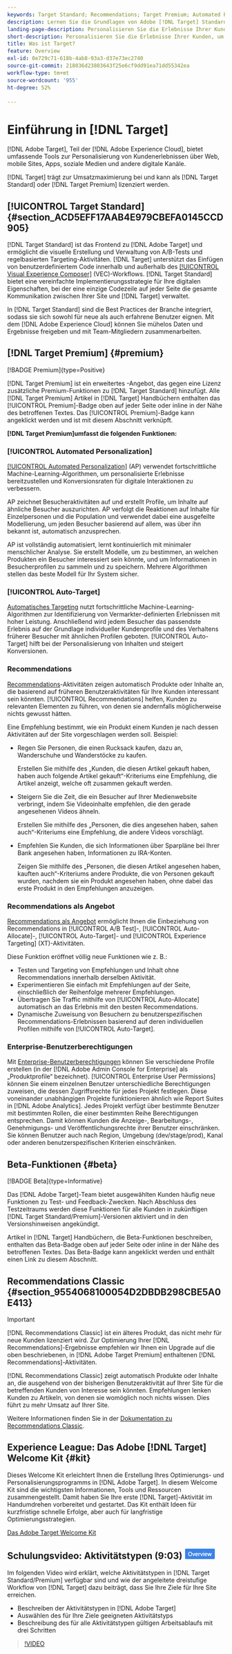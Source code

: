 ```yaml
---
keywords: Target Standard; Recommendations; Target Premium; Automated Personalization; automatisches Targeting; Berechtigungen; Was ist Adobe Target?
description: Lernen Sie die Grundlagen von Adobe [!DNL Target] Standard und Adobe [!DNL Target] Premium kennen. [!DNL Target] Premium enthält erweiterte Funktionen, die nicht im Standardprodukt verfügbar sind.
landing-page-description: Personalisieren Sie die Erlebnisse Ihrer Kunden, um den Umsatz Ihrer Websites und Mobile Sites sowie Mobile Apps, Social Media und anderer digitaler Kanäle zu maximieren.
short-description: Personalisieren Sie die Erlebnisse Ihrer Kunden, um den Umsatz Ihrer Websites und Mobile Sites sowie Mobile Apps, Social Media und anderer digitaler Kanäle zu maximieren.
title: Was ist Target?
feature: Overview
exl-id: 0e729c71-618b-4ab8-93a3-d37e73ec2740
source-git-commit: 218036d23803643f25e6cf9dd91ea71dd55342ea
workflow-type: tm+mt
source-wordcount: '955'
ht-degree: 52%

---
```


# Einführung in [!DNL Target]

[!DNL Adobe Target], Teil der [!DNL Adobe Experience Cloud], bietet umfassende Tools zur Personalisierung von Kundenerlebnissen über Web, mobile Sites, Apps, soziale Medien und andere digitale Kanäle.

[!DNL Target] trägt zur Umsatzmaximierung bei und kann als [!DNL Target Standard] oder [!DNL Target Premium] lizenziert werden.

## [!UICONTROL Target Standard] {#section_ACD5EFF17AAB4E979CBEFA0145CCD905}

[!DNL Target Standard] ist das Frontend zu [!DNL Adobe Target] und ermöglicht die visuelle Erstellung und Verwaltung von A/B-Tests und regelbasierten Targeting-Aktivitäten. [!DNL Target] unterstützt das Einfügen von benutzerdefiniertem Code innerhalb und außerhalb des [[!UICONTROL Visual Experience Composer]](/help/main/c-experiences/c-visual-experience-composer/visual-experience-composer.md) (VEC)-Workflows. [!DNL Target Standard] bietet eine vereinfachte Implementierungsstrategie für Ihre digitalen Eigenschaften, bei der eine einzige Codezeile auf jeder Seite die gesamte Kommunikation zwischen Ihrer Site und [!DNL Target] verwaltet.

In [!DNL Target Standard] sind die Best Practices der Branche integriert, sodass sie sich sowohl für neue als auch erfahrene Benutzer eignen. Mit dem [!DNL Adobe Experience Cloud] können Sie mühelos Daten und Ergebnisse freigeben und mit Team-Mitgliedern zusammenarbeiten.

## [!DNL Target Premium] {#premium}

[!BADGE Premium]{type=Positive}

[!DNL Target Premium] ist ein erweitertes -Angebot, das gegen eine Lizenz zusätzliche Premium-Funktionen zu [!DNL Target Standard] hinzufügt. Alle [!DNL Target Premium] Artikel in [!DNL Target] Handbüchern enthalten das [!UICONTROL Premium]-Badge oben auf jeder Seite oder inline in der Nähe des betroffenen Textes. Das [!UICONTROL Premium]-Badge kann angeklickt werden und ist mit diesem Abschnitt verknüpft.

**[!DNL Target Premium]umfasst die folgenden Funktionen:**

### [!UICONTROL Automated Personalization]

[[!UICONTROL Automated Personalization]](/help/main/c-activities/t-automated-personalization/automated-personalization.md#task_8AAF837796D74CF893CA2F88BA1491C9) (AP) verwendet fortschrittliche Machine-Learning-Algorithmen, um personalisierte Erlebnisse bereitzustellen und Konversionsraten für digitale Interaktionen zu verbessern.

AP zeichnet Besucheraktivitäten auf und erstellt Profile, um Inhalte auf ähnliche Besucher auszurichten. AP verfolgt die Reaktionen auf Inhalte für Einzelpersonen und die Population und verwendet dabei eine ausgefeilte Modellierung, um jeden Besucher basierend auf allem, was über ihn bekannt ist, automatisch anzusprechen.

AP ist vollständig automatisiert, lernt kontinuierlich mit minimaler menschlicher Analyse. Sie erstellt Modelle, um zu bestimmen, an welchen Produkten ein Besucher interessiert sein könnte, und um Informationen in Besucherprofilen zu sammeln und zu speichern. Mehrere Algorithmen stellen das beste Modell für Ihr System sicher.

### [!UICONTROL Auto-Target]

[Automatisches Targeting](/help/main/c-activities/auto-target/auto-target-to-optimize.md) nutzt fortschrittliche Machine-Learning-Algorithmen zur Identifizierung von Vermarkter-definierten Erlebnissen mit hoher Leistung. Anschließend wird jedem Besucher das passendste Erlebnis auf der Grundlage individueller Kundenprofile und des Verhaltens früherer Besucher mit ähnlichen Profilen geboten. [!UICONTROL Auto-Target] hilft bei der Personalisierung von Inhalten und steigert Konversionen.

### Recommendations

[Recommendations](/help/main/c-recommendations/recommendations.md#concept_7556C8A4543942F2A77B13A29339C0C0)-Aktivitäten zeigen automatisch Produkte oder Inhalte an, die basierend auf früheren Benutzeraktivitäten für Ihre Kunden interessant sein könnten. [!UICONTROL Recommendations] helfen, Kunden zu relevanten Elementen zu führen, von denen sie andernfalls möglicherweise nichts gewusst hätten.

Eine Empfehlung bestimmt, wie ein Produkt einem Kunden je nach dessen Aktivitäten auf der Site vorgeschlagen werden soll. Beispiel:

* Regen Sie Personen, die einen Rucksack kaufen, dazu an, Wanderschuhe und Wanderstöcke zu kaufen.

  Erstellen Sie mithilfe des „Kunden, die diesen Artikel gekauft haben, haben auch folgende Artikel gekauft“-Kriteriums eine Empfehlung, die Artikel anzeigt, welche oft zusammen gekauft werden.

* Steigern Sie die Zeit, die ein Besucher auf Ihrer Medienwebsite verbringt, indem Sie Videoinhalte empfehlen, die den gerade angesehenen Videos ähneln.

  Erstellen Sie mithilfe des „Personen, die dies angesehen haben, sahen auch“-Kriteriums eine Empfehlung, die andere Videos vorschlägt.

* Empfehlen Sie Kunden, die sich Informationen über Sparpläne bei Ihrer Bank angesehen haben, Informationen zu IRA-Konten.

  Zeigen Sie mithilfe des „Personen, die diesen Artikel angesehen haben, kauften auch“-Kriteriums andere Produkte, die von Personen gekauft wurden, nachdem sie ein Produkt angesehen haben, ohne dabei das erste Produkt in den Empfehlungen anzuzeigen.

### Recommendations als Angebot

[Recommendations als Angebot](/help/main/c-recommendations/recommendations-as-an-offer.md) ermöglicht Ihnen die Einbeziehung von Recommendations in [!UICONTROL A/B Test]-, [!UICONTROL Auto-Allocate]-, [!UICONTROL Auto-Target]- und [!UICONTROL Experience Targeting] (XT)-Aktivitäten.

Diese Funktion eröffnet völlig neue Funktionen wie z. B.:

* Testen und Targeting von Empfehlungen und Inhalt ohne Recommendations innerhalb derselben Aktivität.
* Experimentieren Sie einfach mit Empfehlungen auf der Seite, einschließlich der Reihenfolge mehrerer Empfehlungen.
* Übertragen Sie Traffic mithilfe von [!UICONTROL Auto-Allocate] automatisch an das Erlebnis mit den besten Recommendations.
* Dynamische Zuweisung von Besuchern zu benutzerspezifischen Recommendations-Erlebnissen basierend auf deren individuellen Profilen mithilfe von [!UICONTROL Auto-Target].

### Enterprise-Benutzerberechtigungen

Mit [Enterprise-Benutzerberechtigungen](/help/main/administrating-target/c-user-management/property-channel/property-channel.md#concept_E396B16FA2024ADBA27BC056138F9838) können Sie verschiedene Profile erstellen (in der [!DNL Adobe Admin Console for Enterprise] als „Produktprofile“ bezeichnet). [!UICONTROL Enterprise User Permissions] können Sie einem einzelnen Benutzer unterschiedliche Berechtigungen zuweisen, die dessen Zugriffsrechte für jedes Projekt festlegen. Diese voneinander unabhängigen Projekte funktionieren ähnlich wie Report Suites in [!DNL Adobe Analytics]. Jedes Projekt verfügt über bestimmte Benutzer mit bestimmten Rollen, die einer bestimmten Reihe Berechtigungen entsprechen. Damit können Kunden die Anzeige-, Bearbeitungs-, Genehmigungs- und Veröffentlichungsrechte ihrer Benutzer einschränken. Sie können Benutzer auch nach Region, Umgebung (dev/stage/prod), Kanal oder anderen benutzerspezifischen Kriterien einschränken.

## Beta-Funktionen {#beta}

[!BADGE Beta]{type=Informative}

Das [!DNL Adobe Target]-Team bietet ausgewählten Kunden häufig neue Funktionen zu Test- und Feedback-Zwecken. Nach Abschluss des Testzeitraums werden diese Funktionen für alle Kunden in zukünftigen [!DNL Target Standard/Premium]-Versionen aktiviert und in den Versionshinweisen angekündigt.

Artikel in [!DNL Target] Handbüchern, die Beta-Funktionen beschreiben, enthalten das Beta-Badge oben auf jeder Seite oder inline in der Nähe des betroffenen Textes. Das Beta-Badge kann angeklickt werden und enthält einen Link zu diesem Abschnitt.

## Recommendations Classic {#section_9554068100054D2DBDB298CBE5A0E413}

>[!IMPORTANT]
>
>[!DNL Recommendations Classic] ist ein älteres Produkt, das nicht mehr für neue Kunden lizenziert wird. Zur Optimierung Ihrer [!DNL Recommendations]-Ergebnisse empfehlen wir Ihnen ein Upgrade auf die oben beschriebenen, in [!DNL Adobe Target Premium] enthaltenen [!DNL Recommendations]-Aktivitäten.

[!DNL Recommendations Classic] zeigt automatisch Produkte oder Inhalte an, die ausgehend von der bisherigen Benutzeraktivität auf Ihrer Site für die betreffenden Kunden von Interesse sein könnten. Empfehlungen lenken Kunden zu Artikeln, von denen sie womöglich noch nichts wissen. Dies führt zu mehr Umsatz auf Ihrer Site.

Weitere Informationen finden Sie in der [Dokumentation zu Recommendations Classic](/help/main/assets/adobe-recommendations-classic.pdf).

## Experience League: Das Adobe [!DNL Target] Welcome Kit {#kit}

Dieses Welcome Kit erleichtert Ihnen die Erstellung Ihres Optimierungs- und Personalisierungsprogramms in [!DNL Adobe Target]. In diesem Welcome Kit sind die wichtigsten Informationen, Tools und Ressourcen zusammengestellt. Damit haben Sie Ihre erste [!DNL Target]-Aktivität im Handumdrehen vorbereitet und gestartet. Das Kit enthält Ideen für kurzfristige schnelle Erfolge, aber auch für langfristige Optimierungsstrategien.

[Das Adobe Target Welcome Kit](/help/main/c-intro/target-welcome-kit.md)

## Schulungsvideo: Aktivitätstypen (9:03) ![Übersichts-Badge](/help/main/assets/overview.png)

Im folgenden Video wird erklärt, welche Aktivitätstypen in [!DNL Target Standard/Premium] verfügbar sind und wie der angeleitete dreistufige Workflow von [!DNL Target] dazu beiträgt, dass Sie Ihre Ziele für Ihre Site erreichen.

* Beschreiben der Aktivitätstypen in [!DNL Adobe Target]
* Auswählen des für Ihre Ziele geeigneten Aktivitätstyps
* Beschreibung des für alle Aktivitätstypen gültigen Arbeitsablaufs mit drei Schritten

>[!VIDEO](https://video.tv.adobe.com/v/29397?captions=ger)
